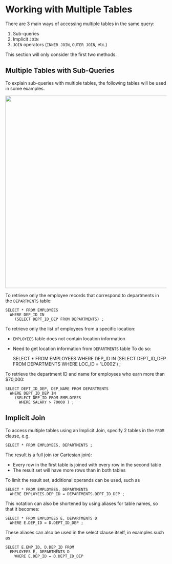 # Working with Multiple Tables
There are 3 main ways of accessing multiple tables in the same query:
1. Sub-queries
2. Implicit `JOIN`
3. `JOIN` operators (`INNER JOIN`, `OUTER JOIN`, etc.)

This section will only consider the first two methods.

## Multiple Tables with Sub-Queries
To explain sub-queries with multiple tables, the following tables will be used in some examples.

<p align="center">
  <img src="../Images/ExampleTables.png" width="600">
</p>

To retrieve only the employee records that correspond to departments in the `DEPARTMENTS` table:

    SELECT * FROM EMPLOYEES
      WHERE DEP_ID IN
        (SELECT DEPT_ID_DEP FROM DEPARTMENTS) ;
        
To retrieve only the list of employees from a specific location:
- `EMPLOYEES` table does not contain location information
- Need to get location information from `DEPARTMENTS` table
To do so:

    SELECT * FROM EMPLOYEES
      WHERE DEP_ID IN 
        (SELECT DEPT_ID_DEP FROM DEPARTMENTS
          WHERE LOC_ID = 'L0002') ;

To retrieve the department ID and name for employees who earn more than $70,000:  

    SELECT DEPT_ID_DEP, DEP_NAME FROM DEPARTMENTS
      WHERE DEPT_ID_DEP IN
        (SELECT DEP_ID FROM EMPLOYEES
          WHERE SALARY > 70000 ) ;
          
## Implicit Join
To access multiple tables using an Implicit Join, specify 2 tables in the `FROM` clause, e.g.
  
    SELECT * FROM EMPLOYEES, DEPARTMENTS ;
    
The result is a full join (or Cartesian join):
- Every row in the first table is joined with every row in the second table
- The result set will have more rows than in both tables

To limit the result set, additional operands can be used, such as

    SELECT * FROM EMPLOYEES, DEPARTMENTS
      WHERE EMPLOYEES.DEP_ID = DEPARTMENTS.DEPT_ID_DEP ; 
      
This notation can also be shortened by using aliases for table names, so that it becomes:

    SELECT * FROM EMPLOYEES E, DEPARTMENTS D
      WHERE E.DEP_ID = D.DEPT_ID_DEP ;
      
These aliases can also be used in the select clause itself, in examples such as 

    SELECT E.EMP_ID, D.DEP_ID FROM 
      EMPLOYEES E, DEPARTMENTS D
        WHERE E.DEP_ID = D.DEPT_ID_DEP
        
        
      
      
      
      

          